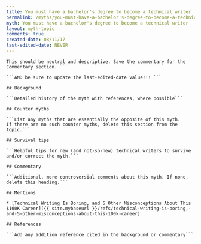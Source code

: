 ```yaml
---
title: You must have a bachelor's degree to become a technical writer
permalink: /myths/you-must-have-a-bachelor's-degree-to-become-a-technical-writer
myth: You must have a bachelor's degree to become a technical writer
layout: myth-topic
comments: true
created-date: 08/11/17
last-edited-date: NEVER
---
```


```A summary description of the myth--no more than a line or two. 
This should be neutral and descriptive. Save the commentary for the 
Commentary section. ```

```AND be sure to update the last-edited-date value!!! ```

## Background

```Detailed history of the myth with references, where possible```

## Counter myths

```List any myths that are essentially the opposite of this myth.
If there are no such counter myths, delete this section from the topic.```

## Survival tips

```Helpful tips for new (and not-so-new) technical writers to survive and/or correct the myth.```

## Commentary

```Additional, more controversial comments about this myth. If none, delete this heading.```

## Mentions

* [Technical Writing Is Boring, and 5 Other Misconceptions About This $100K Career]({{ site.mybaseurl }}/refs/technical-writing-is-boring,-and-5-other-misconceptions-about-this-100k-career)

## References

```Add any addition reference cited in the background or commentary```

